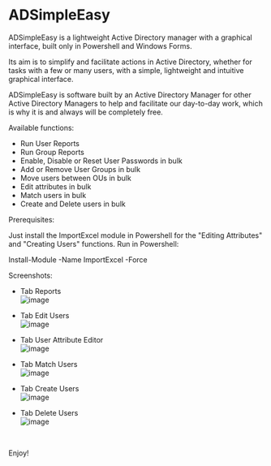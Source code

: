 # ADSimpleEasy
ADSimpleEasy is a lightweight Active Directory manager with a graphical interface, built only in Powershell and Windows Forms.

Its aim is to simplify and facilitate actions in Active Directory, whether for tasks with a few or many users, with a simple, lightweight and intuitive graphical interface.

ADSimpleEasy is software built by an Active Directory Manager for other Active Directory Managers to help and facilitate our day-to-day work, which is why it is and always will be completely free.

Available functions:

- Run User Reports
- Run Group Reports
- Enable, Disable or Reset User Passwords in bulk
- Add or Remove User Groups in bulk
- Move users between OUs in bulk
- Edit attributes in bulk
- Match users in bulk
- Create and Delete users in bulk

Prerequisites:

Just install the ImportExcel module in Powershell for the "Editing Attributes" and "Creating Users" functions. Run in Powershell:

Install-Module -Name ImportExcel -Force

Screenshots:
- Tab Reports  <br/>
![image](https://github.com/joaopedromfigueiredo/ADSimpleEasy/assets/76779567/c6684f5e-d500-4acf-9ebc-05e200fa7ce5)

- Tab Edit Users  <br/>
![image](https://github.com/joaopedromfigueiredo/ADSimpleEasy/assets/76779567/3ea3679d-ef7e-447f-af1c-5a9ed44c6d31)

- Tab User Attribute Editor  <br/>
![image](https://github.com/joaopedromfigueiredo/ADSimpleEasy/assets/76779567/551f36d2-5f48-48fa-8ea6-59a1071f84ab)

- Tab Match Users  <br/>
![image](https://github.com/joaopedromfigueiredo/ADSimpleEasy/assets/76779567/7d948ff6-813f-4232-b940-ba5dffb0a2b3)

- Tab Create Users  <br/>
![image](https://github.com/joaopedromfigueiredo/ADSimpleEasy/assets/76779567/518eb674-866d-4d42-829a-61a069d34139)

- Tab Delete Users  <br/>
![image](https://github.com/joaopedromfigueiredo/ADSimpleEasy/assets/76779567/e63d8ce2-7008-4b05-a574-4baed4a91a1e)

<br/>

Enjoy!

